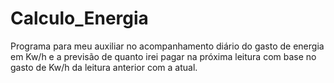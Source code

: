 # Calculo_Energia
Programa para meu auxiliar no acompanhamento diário do gasto de energia em Kw/h e a previsão de quanto irei pagar na próxima leitura com base no gasto de Kw/h da leitura anterior com a atual.

